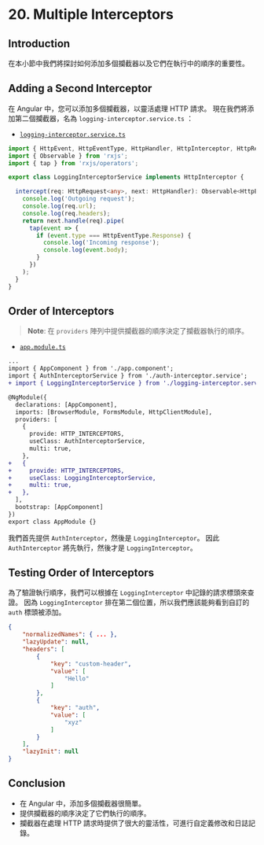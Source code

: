 # 20. Multiple Interceptors

## Introduction

在本小節中我們將探討如何添加多個攔截器以及它們在執行中的順序的重要性。

## Adding a Second Interceptor

在 Angular 中，您可以添加多個攔截器，以靈活處理 HTTP 請求。 現在我們將添加第二個攔截器，名為 `logging-interceptor.service.ts` ：

- [`logging-interceptor.service.ts`](../../http-app/src/app/logging-interceptor.service.ts)

```typescript
import { HttpEvent, HttpEventType, HttpHandler, HttpInterceptor, HttpRequest } from '@angular/common/http';
import { Observable } from 'rxjs';
import { tap } from 'rxjs/operators';

export class LoggingInterceptorService implements HttpInterceptor {

  intercept(req: HttpRequest<any>, next: HttpHandler): Observable<HttpEvent<any>> {
    console.log('Outgoing request');
    console.log(req.url);
    console.log(req.headers);
    return next.handle(req).pipe(
      tap(event => {
        if (event.type === HttpEventType.Response) {
          console.log('Incoming response');
          console.log(event.body);
        }
      })
    );
  }
}
```

## Order of Interceptors

> **Note**: 在 `providers` 陣列中提供攔截器的順序決定了攔截器執行的順序。

- [`app.module.ts`](../../http-app/src/app/app.module.ts)

```diff
...
import { AppComponent } from './app.component';
import { AuthInterceptorService } from './auth-interceptor.service';
+ import { LoggingInterceptorService } from './logging-interceptor.service';

@NgModule({
  declarations: [AppComponent],
  imports: [BrowserModule, FormsModule, HttpClientModule],
  providers: [
    {
      provide: HTTP_INTERCEPTORS,
      useClass: AuthInterceptorService,
      multi: true,
    },
+   {
+     provide: HTTP_INTERCEPTORS,
+     useClass: LoggingInterceptorService,
+     multi: true,
+   },
  ],
  bootstrap: [AppComponent]
})
export class AppModule {}
```

我們首先提供 `AuthInterceptor`，然後是 `LoggingInterceptor`。 因此 `AuthInterceptor` 將先執行，然後才是 `LoggingInterceptor`。

## Testing Order of Interceptors

為了驗證執行順序，我們可以根據在 `LoggingInterceptor` 中記錄的請求標頭來查證。 因為 `LoggingInterceptor` 排在第二個位置，所以我們應該能夠看到自訂的 `auth` 標頭被添加。

```json
{
    "normalizedNames": { ... },
    "lazyUpdate": null,
    "headers": [
        {
            "key": "custom-header",
            "value": [
                "Hello"
            ]
        },
        {
            "key": "auth",
            "value": [
                "xyz"
            ]
        }
    ],
    "lazyInit": null
}
```

## Conclusion

- 在 Angular 中，添加多個攔截器很簡單。
- 提供攔截器的順序決定了它們執行的順序。
- 攔截器在處理 HTTP 請求時提供了很大的靈活性，可進行自定義修改和日誌記錄。